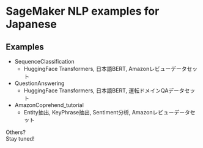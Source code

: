 # SageMaker NLP examples for Japanese



## Examples
- SequenceClassification
  - HuggingFace Transformers, 日本語BERT, Amazonレビューデータセット
- QuestionAnswering
  - HuggingFace Transformers, 日本語BERT, 運転ドメインQAデータセット
- AmazonCoprehend_tutorial
  - Entity抽出, KeyPhrase抽出, Sentiment分析, Amazonレビューデータセット

Others?    
Stay tuned!
